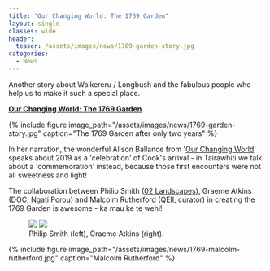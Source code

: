 ```yaml
---
title: "Our Changing World: The 1769 Garden"
layout: single
classes: wide
header:
  teaser: /assets/images/news/1769-garden-story.jpg
categories:
  - News
---
```


Another story about Waikereru / Longbush and the fabulous people who help us to make it such a special place.

**[Our Changing World: The 1769 Garden](http://www.radionz.co.nz/national/programmes/ourchangingworld/audio/2018621206/the-1769-garden)**

{% include figure image_path="/assets/images/news/1769-garden-story.jpg" caption="The 1769 Garden after only two years" %}

In her narration, the wonderful Alison Ballance from '[Our Changing World](http://www.radionz.co.nz/national/programmes/ourchangingworld/)' speaks about 2019 as a 'celebration' of Cook's arrival - in Tairawhiti we talk about a 'commemoration' instead, because those first encounters were not all sweetness and light!

The collaboration between Philip Smith ([02 Landscapes](http://www.o2landscapes.com/)), Graeme Atkins ([DOC](http://www.doc.govt.nz/), [Ngati Porou](http://www.ngatiporou.com/nati-life/welcome-ngati-porou)) and Malcolm Rutherford ([QEII](http://www.openspace.org.nz/), curator) in creating the 1769 Garden is awesome - ka mau ke te wehi!

<figure class="half">
    <a href="/assets/images/news/1769-philip-smith.jpg"><img src="/assets/images/news/1769-philip-smith.jpg"></a>
    <a href="/assets/images/news/1769-graeme-atkins.jpg"><img src="/assets/images/news/1769-graeme-atkins.jpg"></a>
    <figcaption>Philip Smith (left), Graeme Atkins (right).</figcaption>
</figure>

{% include figure image_path="/assets/images/news/1769-malcolm-rutherford.jpg" caption="Malcolm Rutherford" %}
